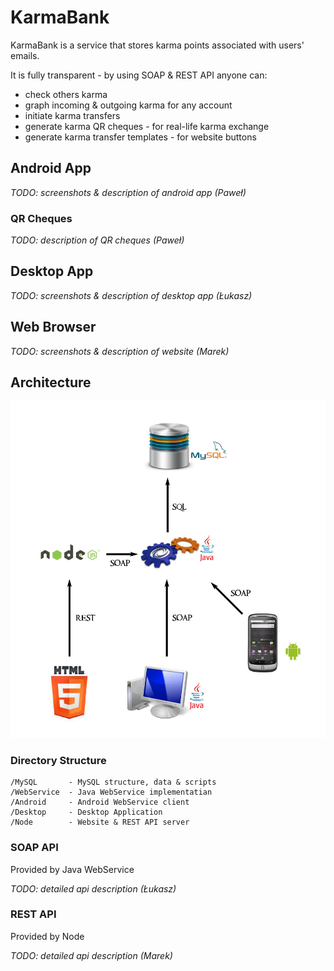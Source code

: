 KarmaBank
=========

KarmaBank is a service that stores karma points associated with users' emails.

It is fully transparent - by using SOAP & REST API anyone can:

 - check others karma
 - graph incoming & outgoing karma for any account
 - initiate karma transfers
 - generate karma QR cheques - for real-life karma exchange
 - generate karma transfer templates - for website buttons

Android App
-----------

*TODO: screenshots & description of android app (Paweł)*

### QR Cheques

*TODO: description of QR cheques (Paweł)*

Desktop App
-----------

*TODO: screenshots & description of desktop app (Łukasz)*

Web Browser
-----------

*TODO: screenshots & description of website (Marek)*

Architecture
------------

![Architecture](https://github.com/mafik/KarmaBank/raw/master/arch.png)

### Directory Structure

    /MySQL       - MySQL structure, data & scripts
	/WebService  - Java WebService implementatian
	/Android     - Android WebService client
	/Desktop     - Desktop Application
	/Node        - Website & REST API server

### SOAP API

Provided by Java WebService

*TODO: detailed api description (Łukasz)*

### REST API

Provided by Node

*TODO: detailed api description (Marek)*
